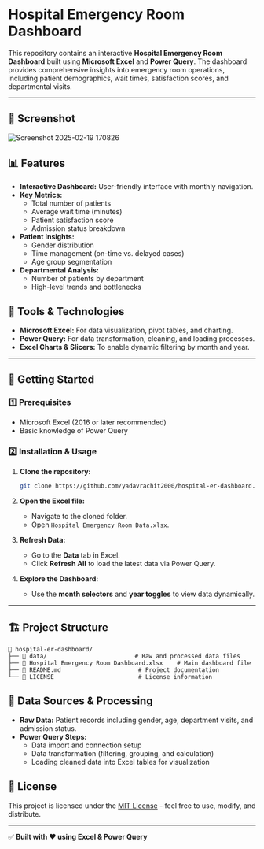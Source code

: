 # Hospital Emergency Room Dashboard

This repository contains an interactive **Hospital Emergency Room Dashboard** built using **Microsoft Excel** and **Power Query**. The dashboard provides comprehensive insights into emergency room operations, including patient demographics, wait times, satisfaction scores, and departmental visits.

---
## 📸 Screenshot
![Screenshot 2025-02-19 170826](https://github.com/user-attachments/assets/3409c54e-5c34-4780-bbc7-dfcbd26f7cd1)


## 📊 **Features**

- **Interactive Dashboard:** User-friendly interface with monthly navigation.
- **Key Metrics:**
  - Total number of patients
  - Average wait time (minutes)
  - Patient satisfaction score
  - Admission status breakdown
- **Patient Insights:**
  - Gender distribution
  - Time management (on-time vs. delayed cases)
  - Age group segmentation
- **Departmental Analysis:**
  - Number of patients by department
  - High-level trends and bottlenecks


## 🔧 **Tools & Technologies**

- **Microsoft Excel:** For data visualization, pivot tables, and charting.
- **Power Query:** For data transformation, cleaning, and loading processes.
- **Excel Charts & Slicers:** To enable dynamic filtering by month and year.

---

## 🚀 **Getting Started**

### 1️⃣ **Prerequisites**
- Microsoft Excel (2016 or later recommended)
- Basic knowledge of Power Query

### 2️⃣ **Installation & Usage**

1. **Clone the repository:**
   ```bash
   git clone https://github.com/yadavrachit2000/hospital-er-dashboard.git
   ```

2. **Open the Excel file:**
   - Navigate to the cloned folder.
   - Open `Hospital Emergency Room Data.xlsx`.

3. **Refresh Data:**
   - Go to the **Data** tab in Excel.
   - Click **Refresh All** to load the latest data via Power Query.

4. **Explore the Dashboard:**
   - Use the **month selectors** and **year toggles** to view data dynamically.

---

## 🏗 **Project Structure**

```
📂 hospital-er-dashboard/
├── 📁 data/                         # Raw and processed data files
├── 📄 Hospital Emergency Room Dashboard.xlsx    # Main dashboard file
├── 📄 README.md                      # Project documentation
└── 📄 LICENSE                        # License information
```


## 📝 **Data Sources & Processing**

- **Raw Data:** Patient records including gender, age, department visits, and admission status.
- **Power Query Steps:**
  - Data import and connection setup
  - Data transformation (filtering, grouping, and calculation)
  - Loading cleaned data into Excel tables for visualization

## 📄 **License**

This project is licensed under the [MIT License](LICENSE) - feel free to use, modify, and distribute.

---

✅ **Built with ❤️ using Excel & Power Query**

